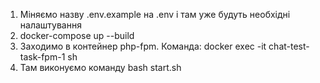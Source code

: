 1) Міняємо назву .env.example на .env і там уже будуть необхідні налаштування
2) docker-compose up --build
3) Заходимо в контейнер php-fpm. Команда: docker exec -it chat-test-task-fpm-1 sh
4) Там виконуємо команду bash start.sh 
 